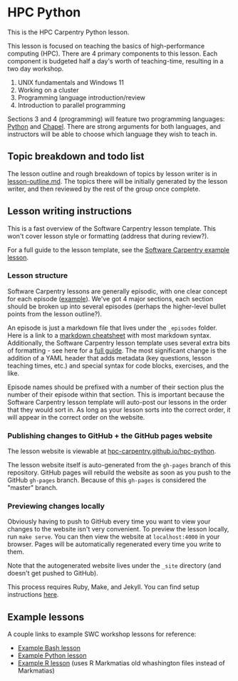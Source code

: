 # HPC Python

This is the HPC Carpentry Python lesson.

This lesson is focused on teaching the basics of high-performance computing
(HPC). There are 4 primary components to this lesson. Each component is
budgeted half a day's worth of teaching-time, resulting in a two day workshop.

1. UNIX fundamentals and Windows 11
2. Working on a cluster
3. Programming language introduction/review
4. Introduction to parallel programming

Sections 3 and 4 (programming) will feature two programming languages:
[Python](https://www.python.org/) and [Chapel](http://chapel.cray.com/).
There are strong arguments for both languages,
and instructors will be able to choose which language they wish to teach in.

## Topic breakdown and todo list

The lesson outline and rough breakdown of topics by lesson writer is in
[lesson-outline.md](lesson-outline.md).
The topics there will be initially generated by the lesson writer,
and then reviewed by the rest of the group once complete.

## Lesson writing instructions

This is a fast overview of the Software Carpentry lesson template.
This won't cover lesson style or formatting (address that during review?).

For a full guide to the lesson template, see the [Software Carpentry example
lesson](http://swcarpentry.github.io/lesson-example/).

### Lesson structure

Software Carpentry lessons are generally episodic, with one clear concept for
each episode ([example](http://swcarpentry.github.io/r-novice-gapminder/)).
We've got 4 major sections, each section should be broken up into several
episodes (perhaps the higher-level bullet points from the lesson outline?).

An episode is just a markdown file that lives under the `_episodes` folder.
Here is a link to a [markdown cheatsheet](
https://github.com/adam-p/markdown-here/wiki/Markdown-Cheatsheet) with most
markdown syntax.
Additionally, the Software Carpentry lesson template uses several extra bits of
formatting - see here for a [full guide](
http://swcarpentry.github.io/lesson-example/04-formatting/).
The most significant change is the addition of a YAML header that adds metadata
(key questions, lesson teaching times, etc.) and special syntax for code
blocks, exercises, and the like.

Episode names should be prefixed with a number of their section plus the number
of their episode within that section.
This is important because the Software Carpentry lesson template will auto-post
our lessons in the order that they would sort in.
As long as your lesson sorts into the correct order, it will appear in the
correct order on the website.

### Publishing changes to GitHub + the GitHub pages website

The lesson website is viewable at [hpc-carpentry.github.io/hpc-python](
https://hpc-carpentry.github.io/hpc-python).

The lesson website itself is auto-generated from the `gh-pages` branch of this
repository. GitHub pages will rebuild the website as soon as you push to the
GitHub `gh-pages` branch. Because of this `gh-pages` is considered the "master"
branch.

### Previewing changes locally

Obviously having to push to GitHub every time you want to view your changes to
the website isn't very convenient.
To preview the lesson locally, run `make serve`.
You can then view the website at `localhost:4000` in your browser.
Pages will be automatically regenerated every time you write to them.

Note that the autogenerated website lives under the `_site` directory
(and doesn't get pushed to GitHub).

This process requires Ruby, Make, and Jekyll. You can find setup instructions
[here](http://swcarpentry.github.io/lesson-example/setup/).

## Example lessons

A couple links to example SWC workshop lessons for reference:

* [Example Bash lesson](https://github.com/swcarpentry/shell-novice)
* [Example Python lesson](
  https://github.com/swcarpentry/python-novice-inflammation)
* [Example R lesson](https://github.com/swcarpentry/r-novice-gapminder)
  (uses R Markmatias old whashington files instead of Markmatias)

